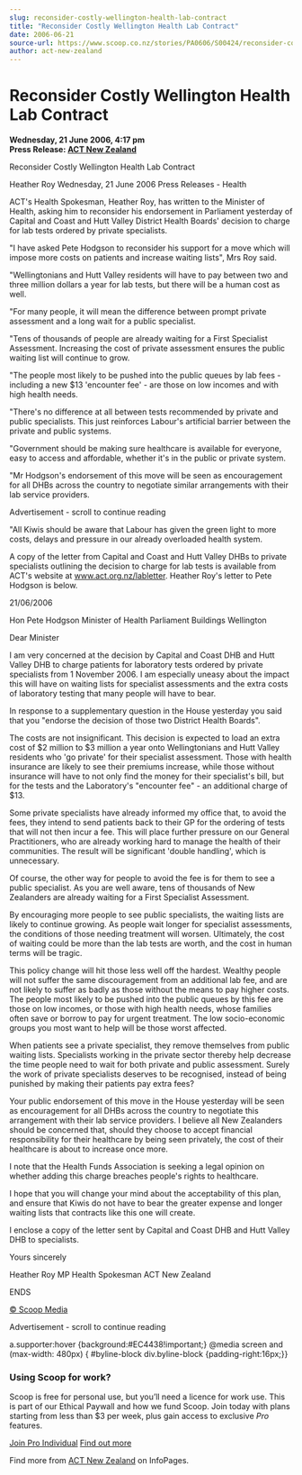 ```yaml
---
slug: reconsider-costly-wellington-health-lab-contract
title: "Reconsider Costly Wellington Health Lab Contract"
date: 2006-06-21
source-url: https://www.scoop.co.nz/stories/PA0606/S00424/reconsider-costly-wellington-health-lab-contract.htm
author: act-new-zealand
---
```

Reconsider Costly Wellington Health Lab Contract
================================================

**Wednesday, 21 June 2006, 4:17 pm**  
**Press Release: [ACT New Zealand](https://info.scoop.co.nz/ACT_New_Zealand)**

Reconsider Costly Wellington Health Lab Contract

Heather Roy Wednesday, 21 June 2006 Press Releases - Health

ACT's Health Spokesman, Heather Roy, has written to the Minister of Health, asking him to reconsider his endorsement in Parliament yesterday of Capital and Coast and Hutt Valley District Health Boards' decision to charge for lab tests ordered by private specialists.

"I have asked Pete Hodgson to reconsider his support for a move which will impose more costs on patients and increase waiting lists", Mrs Roy said.

"Wellingtonians and Hutt Valley residents will have to pay between two and three million dollars a year for lab tests, but there will be a human cost as well.

"For many people, it will mean the difference between prompt private assessment and a long wait for a public specialist.

"Tens of thousands of people are already waiting for a First Specialist Assessment. Increasing the cost of private assessment ensures the public waiting list will continue to grow.

"The people most likely to be pushed into the public queues by lab fees - including a new $13 'encounter fee' - are those on low incomes and with high health needs.

"There's no difference at all between tests recommended by private and public specialists. This just reinforces Labour's artificial barrier between the private and public systems.

"Government should be making sure healthcare is available for everyone, easy to access and affordable, whether it's in the public or private system.

"Mr Hodgson's endorsement of this move will be seen as encouragement for all DHBs across the country to negotiate similar arrangements with their lab service providers.

Advertisement - scroll to continue reading





"All Kiwis should be aware that Labour has given the green light to more costs, delays and pressure in our already overloaded health system.

A copy of the letter from Capital and Coast and Hutt Valley DHBs to private specialists outlining the decision to charge for lab tests is available from ACT's website at www.act.org.nz/labletter. Heather Roy's letter to Pete Hodgson is below.

21/06/2006

Hon Pete Hodgson Minister of Health Parliament Buildings Wellington

Dear Minister

I am very concerned at the decision by Capital and Coast DHB and Hutt Valley DHB to charge patients for laboratory tests ordered by private specialists from 1 November 2006. I am especially uneasy about the impact this will have on waiting lists for specialist assessments and the extra costs of laboratory testing that many people will have to bear.

In response to a supplementary question in the House yesterday you said that you "endorse the decision of those two District Health Boards".

The costs are not insignificant. This decision is expected to load an extra cost of $2 million to $3 million a year onto Wellingtonians and Hutt Valley residents who 'go private' for their specialist assessment. Those with health insurance are likely to see their premiums increase, while those without insurance will have to not only find the money for their specialist's bill, but for the tests and the Laboratory's "encounter fee" - an additional charge of $13.

Some private specialists have already informed my office that, to avoid the fees, they intend to send patients back to their GP for the ordering of tests that will not then incur a fee. This will place further pressure on our General Practitioners, who are already working hard to manage the health of their communities. The result will be significant 'double handling', which is unnecessary.

Of course, the other way for people to avoid the fee is for them to see a public specialist. As you are well aware, tens of thousands of New Zealanders are already waiting for a First Specialist Assessment.

By encouraging more people to see public specialists, the waiting lists are likely to continue growing. As people wait longer for specialist assessments, the conditions of those needing treatment will worsen. Ultimately, the cost of waiting could be more than the lab tests are worth, and the cost in human terms will be tragic.

This policy change will hit those less well off the hardest. Wealthy people will not suffer the same discouragement from an additional lab fee, and are not likely to suffer as badly as those without the means to pay higher costs. The people most likely to be pushed into the public queues by this fee are those on low incomes, or those with high health needs, whose families often save or borrow to pay for urgent treatment. The low socio-economic groups you most want to help will be those worst affected.

When patients see a private specialist, they remove themselves from public waiting lists. Specialists working in the private sector thereby help decrease the time people need to wait for both private and public assessment. Surely the work of private specialists deserves to be recognised, instead of being punished by making their patients pay extra fees?

Your public endorsement of this move in the House yesterday will be seen as encouragement for all DHBs across the country to negotiate this arrangement with their lab service providers. I believe all New Zealanders should be concerned that, should they choose to accept financial responsibility for their healthcare by being seen privately, the cost of their healthcare is about to increase once more.

I note that the Health Funds Association is seeking a legal opinion on whether adding this charge breaches people's rights to healthcare.

I hope that you will change your mind about the acceptability of this plan, and ensure that Kiwis do not have to bear the greater expense and longer waiting lists that contracts like this one will create.

I enclose a copy of the letter sent by Capital and Coast DHB and Hutt Valley DHB to specialists.

Yours sincerely

Heather Roy MP Health Spokesman ACT New Zealand

ENDS

  

[© Scoop Media](http://www.scoop.co.nz/about/terms.html)  

Advertisement - scroll to continue reading



a.supporter:hover {background:#EC4438!important;} @media screen and (max-width: 480px) { #byline-block div.byline-block {padding-right:16px;}}

### Using Scoop for work?

Scoop is free for personal use, but you’ll need a licence for work use. This is part of our Ethical Paywall and how we fund Scoop. Join today with plans starting from less than $3 per week, plus gain access to exclusive _Pro_ features.  
  
[Join Pro Individual](https://pro.scoop.co.nz/Individual/?from=ProIn24) [Find out more](https://pro.scoop.co.nz/using-scoop-for-work/?from=ProIn24)

Find more from [ACT New Zealand](https://info.scoop.co.nz/ACT_New_Zealand) on InfoPages.